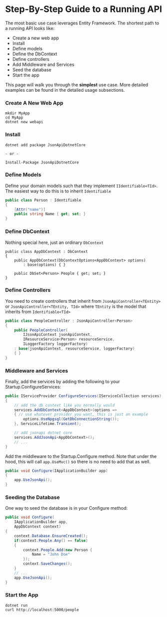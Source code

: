 # Step-By-Step Guide to a Running API

The most basic use case leverages Entity Framework. 
The shortest path to a running API looks like:

- Create a new web app
- Install
- Define models
- Define the DbContext
- Define controllers
- Add Middleware and Services
- Seed the database
- Start the app

This page will walk you through the **simplest** use case. More detailed examples can be found in the detailed usage subsections.

### Create A New Web App

```
mkdir MyApp
cd MyApp
dotnet new webapi
```

### Install

```
dotnet add package JsonApiDotnetCore

- or -

Install-Package JsonApiDotnetCore
```

### Define Models
        
Define your domain models such that they implement `IIdentifiable<TId>`.
The easiest way to do this is to inherit `Identifiable`

```c#
public class Person : Identifiable
{ 
    [Attr("name")]
    public string Name { get; set; }
}
```

### Define DbContext
        
Nothing special here, just an ordinary `DbContext`

```
public class AppDbContext : DbContext
{
    public AppDbContext(DbContextOptions<AppDbContext> options)
        : base(options) { }
        
    public DbSet<Person> People { get; set; }
}
```

### Define Controllers
        
You need to create controllers that inherit from `JsonApiController<TEntity>` or `JsonApiController<TEntity, TId>`
where `TEntity` is the model that inherits from `Identifiable<TId>`

```c#
public class PeopleController : JsonApiController<Person>
{
    public PeopleController(
        IJsonApiContext jsonApiContext,
        IResourceService<Person> resourceService,
        ILoggerFactory loggerFactory) 
    : base(jsonApiContext, resourceService, loggerFactory)
    { }
}
```

### Middleware and Services

Finally, add the services by adding the following to your Startup.ConfigureServices:

```c#
public IServiceProvider ConfigureServices(IServiceCollection services)
{
    // add the db context like you normally would
    services.AddDbContext<AppDbContext>(options =>
    { // use whatever provider you want, this is just an example
        options.UseNpgsql(GetDbConnectionString());
    }, ServiceLifetime.Transient);

    // add jsonapi dotnet core
    services.AddJsonApi<AppDbContext>();
    // ...
}
```

Add the middleware to the Startup.Configure method. Note that under the hood, 
this will call `app.UseMvc()` so there is no need to add that as well.

```c#
public void Configure(IApplicationBuilder app)
{
    app.UseJsonApi();
}
```

### Seeding the Database

One way to seed the database is in your Configure method:

```c#
public void Configure(
    IApplicationBuilder app,
    AppDbContext context)
{
    context.Database.EnsureCreated();
    if(context.People.Any() == false) 
    {
        context.People.Add(new Person {
            Name = "John Doe"
        });
        context.SaveChanges();
    }
    // ...
    app.UseJsonApi();
}
```

### Start the App

```
dotnet run
curl http://localhost:5000/people
```

